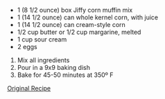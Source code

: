 - 1 (8 1/2 ounce) box Jiffy corn muffin mix
- 1 (14 1/2 ounce) can whole kernel corn, with juice
- 1 (14 1/2 ounce) can cream-style corn
- 1/2 cup butter or 1/2 cup margarine, melted
- 1 cup sour cream
- 2 eggs

1. Mix all ingredients
2. Pour in a 9x9 baking dish
3. Bake for 45-50 minutes at 350º F

<a href='http://www.food.com/recipe/memphis-corn-pudding-267639' target='_blank'>
  Original Recipe
</a>
